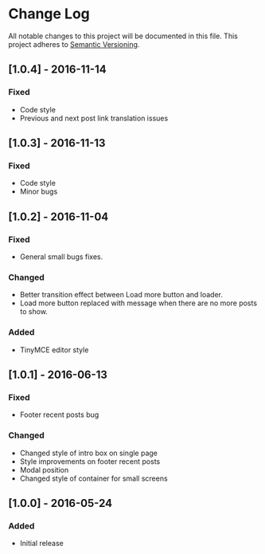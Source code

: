 # Change Log
All notable changes to this project will be documented in this file.
This project adheres to [Semantic Versioning](http://semver.org/).

## [1.0.4] - 2016-11-14
### Fixed
- Code style
- Previous and next post link translation issues

## [1.0.3] - 2016-11-13
### Fixed
- Code style
- Minor bugs

## [1.0.2] - 2016-11-04
### Fixed
- General small bugs fixes.

### Changed
- Better transition effect between Load more button and loader.
- Load more button replaced with message when there are no more posts to show.

### Added
- TinyMCE editor style

## [1.0.1] - 2016-06-13
### Fixed
- Footer recent posts bug

### Changed
- Changed style of intro box on single page
- Style improvements on footer recent posts
- Modal position
- Changed style of container for small screens

## [1.0.0] - 2016-05-24
### Added
- Initial release